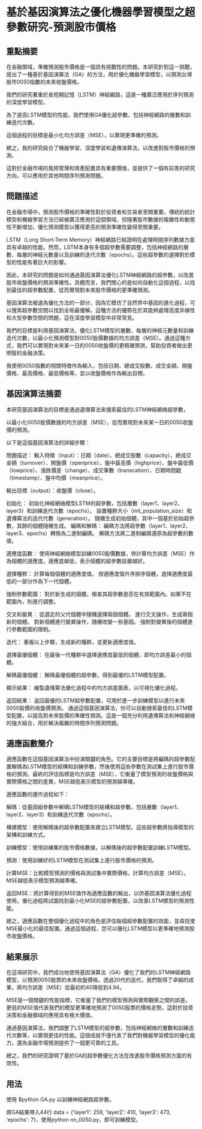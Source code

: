 <h1>基於基因演算法之優化機器學習模型之超參數研究-預測股市價格</h1>

<h2>重點摘要</h2>
在金融領域，準確預測股市價格是一個具有挑戰性的問題。本研究針對這一挑戰，提出了一種基於基因演算法（GA）的方法，用於優化機器學習模型，以預測台灣股市0050指數的未來收盤價格。

我們的研究著重於長短期記憶（LSTM）神經網路，這是一種廣泛應用於序列預測的深度學習模型。

為了提高LSTM模型的性能，我們使用GA優化超參數，包括神經網路的層數和訓練迭代次數。

這個過程的目標是最小化均方誤差（MSE），以實現更準確的預測。

總之，我的研究結合了機器學習、深度學習和遺傳演算法，以改進對股市價格的預測。

這對於金融市場的風險管理和資產配置具有重要價值，並提供了一個有前景的研究方向，可以應用於其他時間序列預測問題。

<h2>問題描述</h2>
在金融市場中，預測股市價格的準確性對於投資者和交易者至關重要。傳統的統計模型和機器學習方法已經被廣泛應用於這個領域，但隨著股市數據的複雜性和動態性不斷增加，優化預測模型以獲得更高的預測準確性變得至關重要。

LSTM（Long Short-Term Memory）神經網路已經證明在處理時間序列數據方面具有卓越的性能。然而，LSTM本身有多個超參數需要調整，包括神經網路的層數、每層的神經元數量以及訓練的迭代次數（epochs）。這些超參數的選擇對於模型的性能有著巨大的影響。

因此，本研究的問題是如何通過基因演算法優化LSTM神經網路的超參數，以改進股市收盤價格的預測準確性。具體而言，我們關心的是如何自動化這個過程，以找到最佳的超參數配置，從而實現對未來股市價格的更準確預測。

基因演算法被選為優化方法的一部分，因為它模仿了自然界中基因的進化過程，可以搜索超參數空間以找到全局最優解。這種方法的優勢在於其能夠處理高度非線性和大型參數空間的問題，這在深度學習模型中非常常見。

我們的目標是利用基因演算法，優化LSTM模型的層數、每層的神經元數量和訓練迭代次數，以最小化預測模型對0050股價數據的均方誤差（MSE）。通過這種方式，我們可以實現對未來某一日的0050收盤價的更精確預測，幫助投資者做出更明智的金融決策。

我使用0050指數的相關特徵作為輸入，包括日期、總成交股數、成交金額、開盤價格、最高價格、最低價格等，並以收盤價格作為輸出目標。

<h2>基因演算法摘要</h2>

本研究基因演算法的目標是通過遺傳算法來搜索最佳的LSTM神經網絡超參數，

以最小化0050股價數據的均方誤差（MSE），從而實現對未來某一日的0050收盤價的預測。

以下是這個基因演算法的詳細步驟：

問題描述：
輸入特徵（input）：日期（date）、總成交股數（capacity）、總成交金額（turnover）、開盤價（openprice）、盤中最高價（highprice）、盤中最低價（lowprice）、漲跌價差（change）、成交筆數（transcation）、日期時間戳（timestamp）、盤中均價（meanprice）。

輸出目標（output）：收盤價（close）。

初始化：
初始化神經網絡模型LSTM的超參數，包括層數（layer1、layer2、layer3）和訓練迭代次數（epochs）。
設置種群大小（init_population_size）和遺傳算法的迭代代數（generation）。
隨機生成初始個體，其中一個基於初始超參數，其餘的個體隨機生成。
編碼和解碼：
編碼方法將超參數（layer1、layer2、layer3、epochs）轉換為二進制編碼。
解碼方法將二進制編碼還原為超參數的數值。

適應度函數：
使用神經網絡模型訓練0050股價數據，併計算均方誤差（MSE）作為個體的適應度。適應度越低，表示個體的超參數設置越好。

選擇種群：
計算每個個體的適應度值。
按適應度值升序排序個體，選擇適應度最低的一部分作為下一代個體。

強制參數範圍：
對於新生成的個體，檢查其超參數是否在有效範圍內。如果不在範圍內，則進行調整。

交叉和變異：
從選定的父代個體中隨機選擇兩個個體。
進行交叉操作，生成兩個新的個體。
對新個體進行變異操作，隨機改變一些基因。
強制對變異後的個體進行參數範圍的限制。

迭代：
重複以上步驟，生成新的種群，並更新適應度值。

選擇最優個體：
在最後一代種群中選擇適應度最低的個體，即均方誤差最小的個體。

解碼最優個體：
解碼最優個體的超參數，得到最優的LSTM模型配置。

顯示結果：
繪製遺傳算法優化過程中的均方誤差圖表，以可視化優化過程。

返回結果：
返回最優的LSTM超參數配置，可用於進一步訓練模型以進行未來0050股價的收盤價預測。
通過這個基因演算法，你可以自動搜索最佳的LSTM模型配置，以提高對未來股價的準確性預測。這是一個充分利用遺傳算法和神經網絡的強大組合，用於解決複雜的時間序列預測問題。

<h2>適應函數簡介</h2>
適應函數在這個基因演算法中扮演關鍵的角色。它的主要目標是將編碼的超參數配置解碼為LSTM模型的結構和訓練參數，然後使用這些參數在測試集上進行股市價格的預測。最終的評估指標是均方誤差（MSE），它衡量了模型預測的收盤價格與實際價格之間的差異，MSE越低表示模型的預測越準確。

適應函數的運作過程如下：

解碼：從基因組參數中解碼LSTM模型的結構和超參數，包括層數（layer1、layer2、layer3）和訓練迭代次數（epochs）。

構建模型：使用解碼後的超參數配置來建立LSTM模型。這些超參數將指導模型的架構和訓練方式。

訓練模型：使用訓練集的股市價格數據，以解碼後的超參數配置訓練LSTM模型。

預測：使用訓練好的LSTM模型在測試集上進行股市價格的預測。

計算MSE：比較模型預測的價格與測試集中實際價格，計算均方誤差（MSE）。MSE越低表示模型預測越準確。

返回MSE：將計算得到的MSE值作為適應函數的輸出，以供基因演算法優化過程使用。優化過程將試圖找到最小化MSE的超參數配置，以改善LSTM模型的預測性能。

總之，適應函數在整個優化過程中的角色是評估每個超參數配置的效能，並尋找使MSE最小化的最佳配置。通過這個過程，您可以優化LSTM模型以更準確地預測股市收盤價格。

<h2>結果展示</h2>
在這項研究中，我們成功地使用基因演算法（GA）優化了我們的LSTM神經網路模型，以預測0050股票的未來收盤價格。透過20代的迭代，我們取得了卓越的成果，將均方誤差（MSE）從最初的40降低到4.94。

MSE是一個關鍵的性能指標，它衡量了我們的模型預測與實際觀察之間的誤差。更低的MSE值代表我們的模型更準確地預測了0050股票的價格走勢，這對於投資決策和金融領域的應用具有極大價值。

通過基因演算法，我們調整了LSTM模型的超參數，包括神經網絡的層數和訓練迭代次數等，以實現更佳的性能。這個成就不僅代表了我們對機器學習模型的優化能力，還為金融市場預測提供了一個更可靠的工具。

總之，我們的研究證明了基於GA的超參數優化方法在改進股市價格預測方面的有效性。

<h2>用法</h2>
使用 $python GA.py
以訓練神經網路超參數。

將GA結果帶入44行 data = {'layer1': 259, 'layer2': 410, 'layer3': 473, 'epochs': 7}，使用python nn_0050.py，即可訓練模型。
